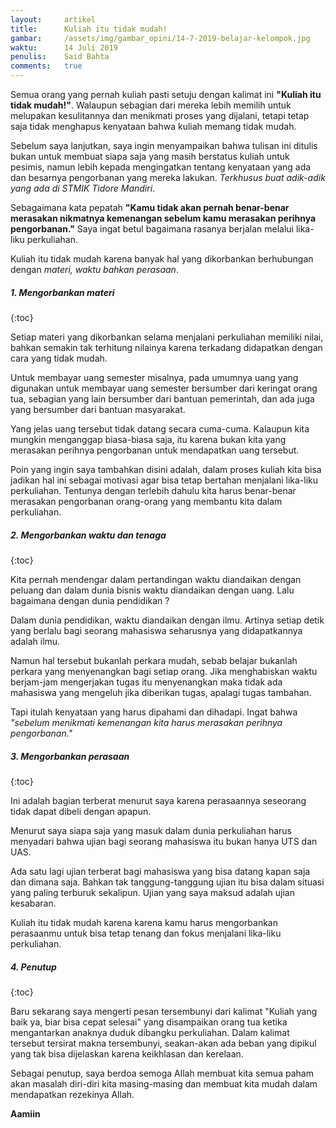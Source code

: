 ```yaml
---
layout:     artikel
title:      Kuliah itu tidak mudah!
gambar:     /assets/img/gambar_opini/14-7-2019-belajar-kelompok.jpg
waktu:      14 Juli 2019
penulis:    Said Bahta
comments:   true
---
```


Semua orang yang pernah kuliah pasti setuju dengan kalimat ini **"Kuliah itu tidak mudah!"**. Walaupun sebagian dari mereka lebih memilih untuk melupakan kesulitannya dan menikmati proses yang dijalani, tetapi tetap saja tidak menghapus kenyataan bahwa kuliah memang tidak mudah. 

Sebelum saya lanjutkan, saya ingin menyampaikan bahwa tulisan ini ditulis bukan untuk membuat siapa saja yang masih berstatus kuliah untuk pesimis, namun lebih kepada mengingatkan tentang kenyataan yang ada dan besarnya pengorbanan yang mereka lakukan. *Terkhusus buat adik-adik yang ada di STMIK Tidore Mandiri*.

Sebagaimana kata pepatah **"Kamu tidak akan pernah benar-benar merasakan nikmatnya kemenangan sebelum kamu merasakan perihnya pengorbanan."** Saya ingat betul bagaimana rasanya berjalan melalui lika-liku perkuliahan. 

Kuliah itu tidak mudah karena banyak hal yang dikorbankan berhubungan dengan *materi, waktu bahkan perasaan*.  

##### 1. Mengorbankan materi
{:toc}

Setiap materi yang dikorbankan selama menjalani perkuliahan memiliki nilai, bahkan semakin tak terhitung nilainya karena terkadang didapatkan dengan cara yang tidak mudah. 

Untuk membayar uang semester misalnya, pada umumnya uang yang digunakan untuk membayar uang semester bersumber dari keringat orang tua, sebagian yang lain bersumber dari bantuan pemerintah, dan ada juga yang bersumber dari bantuan masyarakat. 

Yang jelas uang tersebut tidak datang secara cuma-cuma. Kalaupun kita mungkin menganggap biasa-biasa saja, itu karena bukan kita yang merasakan perihnya pengorbanan untuk mendapatkan uang tersebut.

Poin yang ingin saya tambahkan disini adalah, dalam proses kuliah kita bisa jadikan hal ini sebagai motivasi agar bisa tetap bertahan menjalani lika-liku perkuliahan. Tentunya dengan terlebih dahulu kita harus benar-benar merasakan pengorbanan orang-orang yang membantu kita dalam perkuliahan.  

##### 2. Mengorbankan waktu dan tenaga
{:toc}

Kita pernah mendengar dalam pertandingan waktu diandaikan dengan peluang dan dalam dunia bisnis waktu diandaikan dengan uang. Lalu bagaimana dengan dunia pendidikan ?

Dalam dunia pendidikan, waktu diandaikan dengan ilmu. Artinya setiap detik yang berlalu bagi seorang mahasiswa seharusnya yang didapatkannya adalah ilmu.

Namun hal tersebut bukanlah perkara mudah, sebab belajar bukanlah perkara yang menyenangkan bagi setiap orang. Jika menghabiskan waktu berjam-jam mengerjakan tugas itu menyenangkan maka tidak ada mahasiswa yang mengeluh jika diberikan tugas, apalagi tugas tambahan. 

Tapi itulah kenyataan yang harus dipahami dan dihadapi. Ingat bahwa *"sebelum menikmati kemenangan kita harus merasakan perihnya pengorbanan."*

##### 3. Mengorbankan perasaan 
{:toc}

Ini adalah bagian terberat menurut saya karena perasaannya seseorang tidak dapat dibeli dengan apapun. 

Menurut saya siapa saja yang masuk dalam dunia perkuliahan harus menyadari bahwa ujian bagi seorang mahasiswa itu bukan hanya UTS dan UAS. 

Ada satu lagi ujian terberat bagi mahasiswa yang bisa datang kapan saja dan dimana saja. Bahkan tak tanggung-tanggung ujian itu bisa dalam situasi yang paling terburuk sekalipun. Ujian yang saya maksud adalah ujian kesabaran. 

Kuliah itu tidak mudah karena karena kamu harus mengorbankan perasaanmu untuk bisa tetap tenang dan fokus menjalani lika-liku perkuliahan. 

##### 4. Penutup
{:toc}

Baru sekarang saya mengerti pesan tersembunyi dari kalimat "Kuliah yang baik ya, biar bisa cepat selesai" yang disampaikan orang tua ketika mengantarkan anaknya duduk dibangku perkuliahan. Dalam kalimat tersebut tersirat makna tersembunyi, seakan-akan ada beban yang dipikul yang tak bisa dijelaskan karena keikhlasan dan kerelaan. 

Sebagai penutup, saya berdoa semoga Allah membuat kita semua paham akan masalah diri-diri kita masing-masing dan membuat kita mudah dalam mendapatkan rezekinya Allah. 

**Aamiin**



